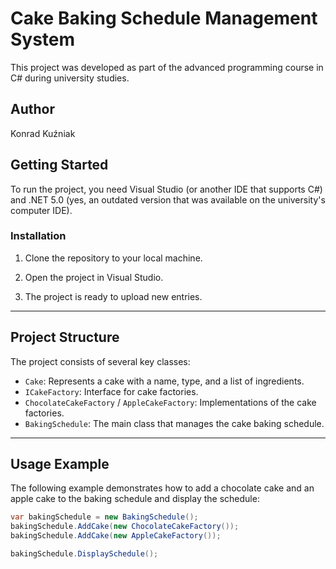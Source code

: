 # Cake Baking Schedule Management System

This project was developed as part of the advanced programming course in C# during university studies.

## Author

Konrad Kuźniak

## Getting Started

To run the project, you need Visual Studio (or another IDE that supports C#) and .NET 5.0 (yes, an outdated version that was available on the university's computer IDE).

### Installation

1. Clone the repository to your local machine.

2. Open the project in Visual Studio.

3. The project is ready to upload new entries.

---

## Project Structure

The project consists of several key classes:

- `Cake`: Represents a cake with a name, type, and a list of ingredients.
- `ICakeFactory`: Interface for cake factories.
- `ChocolateCakeFactory` / `AppleCakeFactory`: Implementations of the cake factories.
- `BakingSchedule`: The main class that manages the cake baking schedule.

---

## Usage Example

The following example demonstrates how to add a chocolate cake and an apple cake to the baking schedule and display the schedule:

```csharp
var bakingSchedule = new BakingSchedule();
bakingSchedule.AddCake(new ChocolateCakeFactory());
bakingSchedule.AddCake(new AppleCakeFactory());

bakingSchedule.DisplaySchedule();
